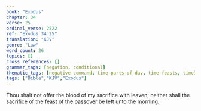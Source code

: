 ```yaml
---
book: "Exodus"
chapter: 34
verse: 25
ordinal_verse: 2522
ref: "Exodus 34:25"
translation: "KJV"
genre: "Law"
word_count: 26
topics: []
cross_references: []
grammar_tags: [negation, conditional]
thematic_tags: [negative-command, time-parts-of-day, time-feasts, time]
tags: ["Bible","KJV","Exodus"]
---
```

Thou shalt not offer the blood of my sacrifice with leaven; neither shall the sacrifice of the feast of the passover be left unto the morning.
